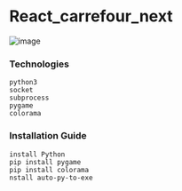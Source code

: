# React_carrefour_next

![image](https://github.com/user-attachments/assets/97ea9788-6a05-4cbc-b9eb-a9c394aaecdc)

### Technologies
```
python3
socket
subprocess
pygame
colorama
```
### Installation Guide
```
install Python
pip install pygame
pip install colorama
nstall auto-py-to-exe
```
